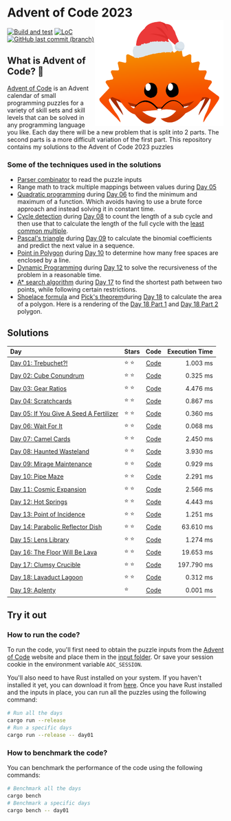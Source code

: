 #  Advent of Code 2023   <img src="./.github/christmas_ferris.png" align="right" width="300">
[![Build and test](https://github.com/Meisterlala/advent-of-code-2023/actions/workflows/rust.yml/badge.svg)](https://github.com/Meisterlala/advent-of-code-2023/actions/workflows/rust.yml) [![LoC](https://tokei.rs/b1/github/Meisterlala/advent-of-code-2023)](https://github.com/search?q=repo%3AMeisterlala%2Fadvent-of-code-2023++language%3ARust&type=code)  [![GitHub last commit (branch)](https://img.shields.io/github/last-commit/meisterlala/advent-of-code-2023/main)](https://github.com/Meisterlala/advent-of-code-2023/commits/main/)

## What is Advent of Code? 🎄

[Advent of Code](https://adventofcode.com/) is an Advent calendar of small programming puzzles for a variety of skill sets and skill levels that can be solved in any programming language you like. Each day there will be a new problem that is split into 2 parts. The second parts is a more difficult variation of the first part. This repository contains my solutions to the Advent of Code 2023 puzzles


### Some of the techniques used in the solutions

- [Parser combinator](https://en.wikipedia.org/wiki/Parser_combinator) to read the puzzle inputs
- Range math to track multiple mappings between values during [Day 05](src/day_05.rs)
- [Quadratic programming](https://en.wikipedia.org/wiki/Quadratic_programming) during [Day 06](src/day_06.rs) to find the minimum and maximum of a function. Which avoids having to use a brute force approach and instead solving it in constant time.
- [Cycle detection](https://en.wikipedia.org/wiki/Cycle_detection) during [Day 08](src/day_07.rs) to count the length of a sub cycle and then use that to calculate the length of the full cycle with the [least common multiple](https://en.wikipedia.org/wiki/Least_common_multiple).
- [Pascal's triangle](https://en.wikipedia.org/wiki/Pascal%27s_triangle) during [Day 09](src/day_09.rs) to calculate the binomial coefficients and predict the next value in a sequence.
- [Point in Polygon](https://en.wikipedia.org/wiki/Point_in_polygon) during [Day 10](src/day_10.rs) to determine how many free spaces are enclosed by a line.
- [Dynamic Programming](https://en.wikipedia.org/wiki/Dynamic_programming) during [Day 12](src/day_12.rs) to solve the recursiveness of the problem in a reasonable time.
- [A* search algorithm](https://en.wikipedia.org/wiki/A*_search_algorithm) during [Day 17](src/day_17.rs) to find the shortest path between two points, while following certain restrictions.
- [Shoelace formula](https://en.wikipedia.org/wiki/Shoelace_formula) and [Pick's theorem](https://en.wikipedia.org/wiki/Pick%27s_theorem)during [Day 18](src/day_18.rs) to calculate the area of a polygon. Here is a rendering of the [Day 18 Part 1](.github/day_18_a.svg) and [Day 18 Part 2](.github/day_18_b.svg) polygon.
  

## Solutions

| Day                                                                            | Stars         |         Code          | Execution Time |
| :----------------------------------------------------------------------------- | :------------ | :-------------------: | -------------: |
| [Day 01: Trebuchet?!](https://adventofcode.com/2023/day/1)                     | :star: :star: | [Code](src/day_01.rs) |       1.003 ms |
| [Day 02: Cube Conundrum](https://adventofcode.com/2023/day/2)                  | :star: :star: | [Code](src/day_02.rs) |       0.325 ms |
| [Day 03: Gear Ratios](https://adventofcode.com/2023/day/3)                     | :star: :star: | [Code](src/day_03.rs) |       4.476 ms |
| [Day 04: Scratchcards](https://adventofcode.com/2023/day/4)                    | :star: :star: | [Code](src/day_04.rs) |       0.867 ms |
| [Day 05: If You Give A Seed A Fertilizer](https://adventofcode.com/2023/day/5) | :star: :star: | [Code](src/day_05.rs) |       0.360 ms |
| [Day 06: Wait For It](https://adventofcode.com/2023/day/6)                     | :star: :star: | [Code](src/day_06.rs) |       0.068 ms |
| [Day 07: Camel Cards](https://adventofcode.com/2023/day/7)                     | :star: :star: | [Code](src/day_07.rs) |       2.450 ms |
| [Day 08: Haunted Wasteland](https://adventofcode.com/2023/day/8)               | :star: :star: | [Code](src/day_08.rs) |       3.930 ms |
| [Day 09: Mirage Maintenance](https://adventofcode.com/2023/day/9)              | :star: :star: | [Code](src/day_09.rs) |       0.929 ms |
| [Day 10: Pipe Maze](https://adventofcode.com/2023/day/10)                      | :star: :star: | [Code](src/day_10.rs) |       2.291 ms |
| [Day 11: Cosmic Expansion](https://adventofcode.com/2023/day/11)               | :star: :star: | [Code](src/day_11.rs) |       2.566 ms |
| [Day 12: Hot Springs](https://adventofcode.com/2023/day/12)                    | :star: :star: | [Code](src/day_12.rs) |       4.443 ms |
| [Day 13: Point of Incidence](https://adventofcode.com/2023/day/13)             | :star: :star: | [Code](src/day_13.rs) |       1.251 ms |
| [Day 14: Parabolic Reflector Dish](https://adventofcode.com/2023/day/14)       | :star: :star: | [Code](src/day_14.rs) |      63.610 ms |
| [Day 15: Lens Library](https://adventofcode.com/2023/day/15)                   | :star: :star: | [Code](src/day_15.rs) |       1.274 ms |
| [Day 16: The Floor Will Be Lava](https://adventofcode.com/2023/day/16)         | :star: :star: | [Code](src/day_16.rs) |      19.653 ms |
| [Day 17: Clumsy Crucible](https://adventofcode.com/2023/day/17)                | :star: :star: | [Code](src/day_17.rs) |     197.790 ms |
| [Day 18: Lavaduct Lagoon](https://adventofcode.com/2023/day/18)                | :star: :star: | [Code](src/day_18.rs) |       0.312 ms |
| [Day 19: Aplenty](https://adventofcode.com/2023/day/19)                        | :star:  | [Code](src/day_19.rs) |       0.001 ms |

## Try it out

### How to run the code?

To run the code, you'll first need to obtain the puzzle inputs from the [Advent of Code](https://adventofcode.com/) website and place them in the [input folder](inputs). Or save your session cookie in the environment variable `AOC_SESSION`.

You'll also need to have Rust installed on your system. If you haven't installed it yet, you can download it from [here](https://www.rust-lang.org/tools/install). Once you have Rust installed and the inputs in place, you can run all the puzzles using the following command:

```sh
# Run all the days
cargo run --release
# Run a specific days
cargo run --release -- day01
```


### How to benchmark the code?

You can benchmark the performance of the code using the following commands:

```sh
# Benchmark all the days
cargo bench
# Benchmark a specific days
cargo bench -- day01
```
